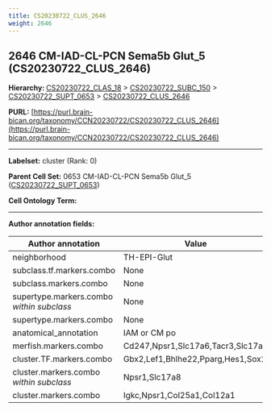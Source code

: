 ```yaml
---
title: CS20230722_CLUS_2646
weight: 2646
---
```

## 2646 CM-IAD-CL-PCN Sema5b Glut_5 (CS20230722_CLUS_2646)
<b>Hierarchy: </b>
[CS20230722_CLAS_18](../CS20230722_CLAS_18) >
[CS20230722_SUBC_150](../CS20230722_SUBC_150) >
[CS20230722_SUPT_0653](../CS20230722_SUPT_0653) >
[CS20230722_CLUS_2646](../CS20230722_CLUS_2646)

**PURL:** [https://purl.brain-bican.org/taxonomy/CCN20230722/CS20230722_CLUS_2646](https://purl.brain-bican.org/taxonomy/CCN20230722/CS20230722_CLUS_2646)

---


**Labelset:** cluster (Rank: 0)

**Parent Cell Set:** 0653 CM-IAD-CL-PCN Sema5b Glut_5 ([CS20230722_SUPT_0653](../CS20230722_SUPT_0653))



**Cell Ontology Term:** 

[MARKER GENES.]: #


---

[TRANSFERRED ANNOTATIONS.]: #


[AUTHOR ANNOTATION FIELDS.]: #


**Author annotation fields:**

| Author annotation | Value |
|-------------------|-------|
|neighborhood|TH-EPI-Glut|
|subclass.tf.markers.combo|None|
|subclass.markers.combo|None|
|supertype.markers.combo _within subclass_|None|
|supertype.markers.combo|None|
|anatomical_annotation|IAM or CM po|
|merfish.markers.combo|Cd247,Npsr1,Slc17a6,Tacr3,Slc17a8|
|cluster.TF.markers.combo|Gbx2,Lef1,Bhlhe22,Pparg,Hes1,Sox2|
|cluster.markers.combo _within subclass_|Npsr1,Slc17a8|
|cluster.markers.combo|Igkc,Npsr1,Col25a1,Col12a1|
